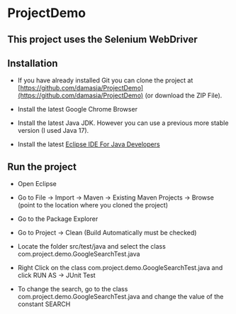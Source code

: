 # ProjectDemo 
## This project uses the Selenium WebDriver

## Installation
* If you have already installed Git you can clone the project at [https://github.com/damasia/ProjectDemo](https://github.com/damasia/ProjectDemo) (or download the ZIP File).

* Install the latest Google Chrome Browser

* Install the latest Java JDK. However you can use a previous more stable version (I used Java 17).

* Install the latest [Eclipse IDE For Java Developers](https://www.eclipse.org/downloads/packages/release/kepler/sr1/eclipse-ide-java-developers)

## Run the project

* Open Eclipse 

* Go to File -> Import -> Maven -> Existing Maven Projects -> Browse (point to the location where you cloned the project)

* Go to the Package Explorer

* Go to Project -> Clean (Build Automatically must be checked)

* Locate the folder src/test/java and select the class com.project.demo.GoogleSearchTest.java

* Right Click on the class com.project.demo.GoogleSearchTest.java and click RUN AS -> JUnit Test

* To change the search, go to the class com.project.demo.GoogleSearchTest.java and change the value of the constant SEARCH
